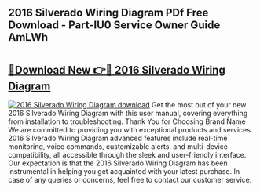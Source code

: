 ## 2016 Silverado Wiring Diagram PDf Free Download - Part-IU0 Service Owner Guide AmLWh

# <h2><a href="http://dfk2v08.blite.top/?on=2016+Silverado+Wiring+Diagram">🔗Download New 👉🔴 2016 Silverado Wiring Diagram</a></h2>

[![2016 Silverado Wiring Diagram download](https://i.imgur.com/lujVjoI.png)](http://dfk2v08.blite.top/?on=2016+Silverado+Wiring+Diagram)
Get the most out of your new 2016 Silverado Wiring Diagram with this user manual, covering everything from installation to troubleshooting. Thank You for Choosing Brand Name We are committed to providing you with exceptional products and services. 2016 Silverado Wiring Diagram advanced features include real-time monitoring, voice commands, customizable alerts, and multi-device compatibility, all accessible through the sleek and user-friendly interface. Our expectation is that the 2016 Silverado Wiring Diagram has been instrumental in helping you get acquainted with your latest purchase. In case of any queries or concerns, feel free to contact our customer service.
